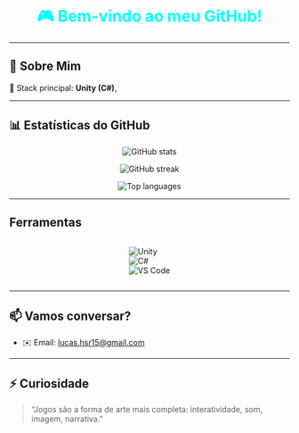 <h1 align="center" style="color:#00ffff;">🎮 Bem-vindo ao meu GitHub!</h1>

---

## 🎯 Sobre Mim
  
🔧 Stack principal: **Unity (C#)**, 


---

## 📊 Estatísticas do GitHub

<p align="center">
  <img src="https://github-readme-stats.vercel.app/api?username=OTioLu&show_icons=true&theme=highcontrast&hide_border=true&title_color=00ffff&icon_color=ffffff&text_color=ffffff&bg_color=000000" alt="GitHub stats" />
</p>

<p align="center">
  <img src="https://github-readme-streak-stats.herokuapp.com?user=OtioLu&theme=highcontrast&hide_border=true&background=000000&ring=00FFFF&fire=FFFFFF&currStreakLabel=00FFFF" alt="GitHub streak" />
</p>

<p align="center">
  <img src="https://github-readme-stats.vercel.app/api/top-langs/?username=OTioLu&layout=compact&theme=highcontrast&hide_border=true&title_color=00ffff&text_color=ffffff&bg_color=000000" alt="Top languages" />
</p>

---

## Ferramentas

<div style="display: flex; flex-wrap: wrap; justify-content: center;">
  
![Unity](https://img.shields.io/badge/Unity-000000?style=for-the-badge&logo=unity&logoColor=white)  
![C#](https://img.shields.io/badge/C%23-68217A?style=for-the-badge&logo=c-sharp&logoColor=white)    
![VS Code](https://img.shields.io/badge/VSCode-007ACC?style=for-the-badge&logo=visual-studio-code&logoColor=white)  

</div>

---

## 📫 Vamos conversar?

- ✉️ Email: lucas.hsr15@gmail.com

---

## ⚡ Curiosidade

> “Jogos são a forma de arte mais completa: interatividade, som, imagem, narrativa.”



